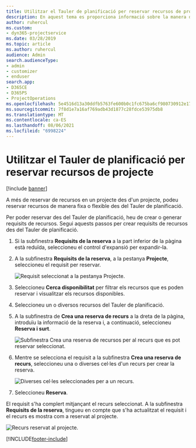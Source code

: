 ```yaml
---
title: Utilitzar el Tauler de planificació per reservar recursos de projecte
description: En aquest tema es proporciona informació sobre la manera de reservar els recursos.
author: ruhercul
ms.custom:
- dyn365-projectservice
ms.date: 03/28/2019
ms.topic: article
ms.author: ruhercul
audience: Admin
search.audienceType:
- admin
- customizer
- enduser
search.app:
- D365CE
- D365PS
- ProjectOperations
ms.openlocfilehash: 5e4516d13a30ddfb5763fe600b0c1fc675ba6cf980730912e1795cc3d6f4991f
ms.sourcegitcommit: 7f8d1e7a16af769adb43d1877c28fdce53975db8
ms.translationtype: MT
ms.contentlocale: ca-ES
ms.lasthandoff: 08/06/2021
ms.locfileid: "6998224"
---
```

# <a name="use-the-schedule-board-to-book-project-resources"></a>Utilitzar el Tauler de planificació per reservar recursos de projecte

[!include [banner](../includes/psa-now-project-operations.md)]

A més de reservar de recursos en un projecte des d'un projecte, podeu reservar recursos de manera fixa o flexible des del Tauler de planificació.

Per poder reservar des del Tauler de planificació, heu de crear o generar requisits de recursos. Segui aquests passos per crear requisits de recursos des del Tauler de planificació.

1. Si la subfinestra **Requisits de la reserva** a la part inferior de la pàgina està reduïda, seleccioneu el control d'expansió per expandir-la.
2. A la subfinestra **Requisits de la reserva**, a la pestanya **Projecte**, seleccioneu el requisit per reservar.

    ![Requisit seleccionat a la pestanya Projecte.](media/Resource-Management-image73.png)

3. Seleccioneu **Cerca disponibilitat** per filtrar els recursos que es poden reservar i visualitzar els recursos disponibles. 
4. Seleccioneu un o diversos recursos del Tauler de planificació. 
5. A la subfinestra de **Crea una reserva de recurs** a la dreta de la pàgina, introduïu la informació de la reserva i, a continuació, seleccioneu **Reserva i surt**.

    ![Subfinestra Crea una reserva de recursos per al recurs que es pot reservar seleccionat.](media/Resource-Management-image74.png)

6. Mentre se selecciona el requisit a la subfinestra **Crea una reserva de recurs**, seleccioneu una o diverses cel·les d'un recurs per crear la reserva.

    ![Diverses cel·les seleccionades per a un recurs.](media/Resource-Management-image75.png)

7. Seleccioneu **Reserva**.

El requisit s'ha complert mitjançant el recurs seleccionat. A la subfinestra **Requisits de la reserva**, tingueu en compte que s'ha actualitzat el requisit i el recurs es mostra com a reservat al projecte.

![Recurs reservat al projecte.](media/Resource-Management-image76.png)


[!INCLUDE[footer-include](../includes/footer-banner.md)]